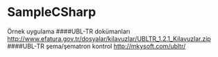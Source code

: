 # SampleCSharp
Örnek uygulama
####UBL-TR dokümanları
http://www.efatura.gov.tr/dosyalar/kilavuzlar/UBLTR_1.2.1_Kilavuzlar.zip
####UBL-TR şema/şematron kontrol
http://mkysoft.com/ubltr/
